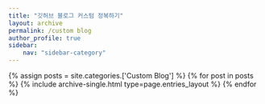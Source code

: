 ```yaml
---
title: "깃허브 블로그 커스텀 정복하기"
layout: archive
permalink: /custom blog
author_profile: true
sidebar:
    nav: "sidebar-category"
---
```


<!-- 공백이 포함되어 있는 카테고리 이름의 경우 site.categories.['a b c'] 이런식으로! -->

{% assign posts = site.categories.['Custom Blog'] %}
{% for post in posts %} {% include archive-single.html type=page.entries_layout %} {% endfor %}